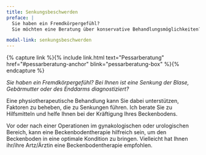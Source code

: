 ```yaml
---
title: Senkungsbeschwerden
preface: |
  Sie haben ein Fremdkörpergefühl?
  Sie möchten eine Beratung über konservative Behandlungsmöglichkeiten?

modal-link: senkungsbeschwerden
---
```


{% capture link %}{% include link.html text="Pessarberatung" href="#pessarberatung-anchor" blink="pessarberatung-box" %}{% endcapture %}

*Sie haben ein Fremdkörpergefühl?
Bei Ihnen ist eine Senkung der Blase, Gebärmutter oder des Enddarms diagnostiziert?*

Eine physiotherapeutische Behandlung kann Sie dabei unterstützen, Faktoren zu beheben, die zu Senkungen führen.
Ich berate Sie zu Hilfsmitteln und helfe Ihnen bei der Kräftigung Ihres Beckenbodens.

Vor oder nach einer Operationen im gynakologischen oder urologischen Bereich,
kann eine Beckenbodentherapie hilfreich sein, um den Beckenboden in eine optimale Kondition zu bringen.
Vielleicht hat Ihnen ihr/ihre Artz/Ärztin eine Beckenbodentherapie empfohlen.
